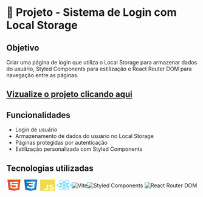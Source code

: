 # 📄 Projeto - Sistema de Login com Local Storage

## Objetivo

Criar uma página de login que utiliza o Local Storage para armazenar dados do usuário, Styled Components para estilização e React Router DOM para navegação entre as páginas. 

## [Vizualize o projeto clicando aqui](https://yudiyamada.github.io/sistema-de-login-com-local-storage/) ##

## Funcionalidades
- Login de usuário
- Armazenamento de dados do usuário no Local Storage
- Páginas protegidas por autenticação
- Estilização personalizada com Styled Components

## Tecnologias utilizadas

<img align="center" alt="HTML" height="30" width="40" src="https://raw.githubusercontent.com/devicons/devicon/master/icons/html5/html5-original.svg"> <img align="center" alt="CSS" height="30" width="40" src="https://raw.githubusercontent.com/devicons/devicon/master/icons/css3/css3-original.svg"> <img align="center" alt="Js" height="30" width="40" src="https://raw.githubusercontent.com/devicons/devicon/master/icons/javascript/javascript-plain.svg"> <img align="center" alt="Js" height="30" width="40" src="https://raw.githubusercontent.com/devicons/devicon/master/icons/react/react-original.svg"><img align="center" alt="Vite" height="30" width="40" src="https://raw.githubusercontent.com/vitejs/vite/master/docs/public/logo.svg"><img align="center" alt="Styled Components" height="30" width="40" src="https://styled-components.com/logo.png"> <img align="center" alt="React Router DOM" height="30" width="40" src="https://raw.githubusercontent.com/ReactTraining/react-router/master/website/static/logo.png">